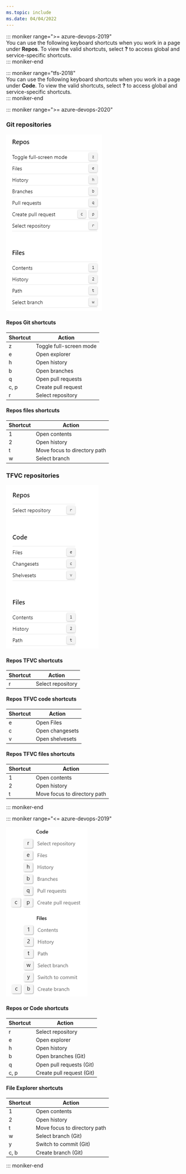 ```yaml
---
ms.topic: include
ms.date: 04/04/2022
---
```


<a id="code-shortcuts"></a>

::: moniker range=">= azure-devops-2019"  
You can use the following keyboard shortcuts when you work in a page under **Repos**. To view the valid shortcuts, select **?** to access  global and service-specific shortcuts.  
::: moniker-end

::: moniker range="tfs-2018"  
You can use the following keyboard shortcuts when you work in a page under **Code**. To view the valid shortcuts, select **?** to access global and service-specific shortcuts.  
::: moniker-end

::: moniker range=">= azure-devops-2020"

### Git repositories

<img src="../../media/keyboard-shortcuts/code-shortcuts-cloud.png" alt="Repos - Git shortcuts"/>

#### Repos Git shortcuts

|Shortcut|Action|
|---|---|
|z|Toggle full-screen mode|
|e|Open explorer|
|h|Open history|
|b|Open branches|
|q|Open pull requests|
|c, p|Create pull request|
|r|Select repository|

#### Repos files shortcuts

|Shortcut|Action|
|---|---|
|1|Open contents|
|2|Open history|
|t|Move focus to directory path|
|w|Select branch|

### TFVC repositories

![Repos-TFVC shortcuts](../../media/keyboard-shortcuts/code-tfvc-shortcuts-cloud.png)  

#### Repos TFVC shortcuts

|Shortcut|Action|
|---|---|
|r|Select repository|

#### Repos TFVC code shortcuts

|Shortcut|Action|
|---|---|
|e|Open Files|
|c|Open changesets|
|v|Open shelvesets|

#### Repos TFVC files shortcuts

|Shortcut|Action|
|---|---|
|1|Open contents|
|2|Open history|
|t|Move focus to directory path|

::: moniker-end

::: moniker range="<= azure-devops-2019"

![Repos or Code shortcuts](../../media/keyboard-shortcuts/code-shortcuts.png)  

#### Repos or Code shortcuts

|Shortcut|Action|
|---|---|
|r|Select repository|
|e|Open explorer|
|h|Open history|
|b|Open branches (Git)|
|q|Open pull requests (Git)|
|c, p|Create pull request (Git)|
  
#### File Explorer shortcuts

|Shortcut|Action|
|---|---|
|1|Open contents|
|2|Open history|
|t|Move focus to directory path|
|w|Select branch (Git)|
|y|Switch to commit (Git)|
|c, b|Create branch (Git)|

::: moniker-end
